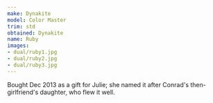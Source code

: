 ```yaml
---
make: Dynakite
model: Color Master
trim: std
obtained: Dynakite
name: Ruby
images:
- dual/ruby1.jpg
- dual/ruby2.jpg
- dual/ruby3.jpg
---
```


Bought Dec 2013 as a gift for Julie; she named it after Conrad's then-girlfriend's daughter, who flew it well.
